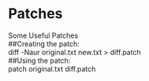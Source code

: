 # Patches
Some Useful Patches<br />
##Creating the patch:<br />
diff -Naur original.txt new.txt > diff.patch<br />
##Using the patch:<br />
patch original.txt diff.patch<br />

